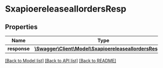 # SxapioereleaseallordersResp

## Properties
Name | Type | Description | Notes
------------ | ------------- | ------------- | -------------
**response** | [**\Swagger\Client\Model\SxapioereleaseallordersResponse**](SxapioereleaseallordersResponse.md) |  | [optional] 

[[Back to Model list]](../README.md#documentation-for-models) [[Back to API list]](../README.md#documentation-for-api-endpoints) [[Back to README]](../README.md)


